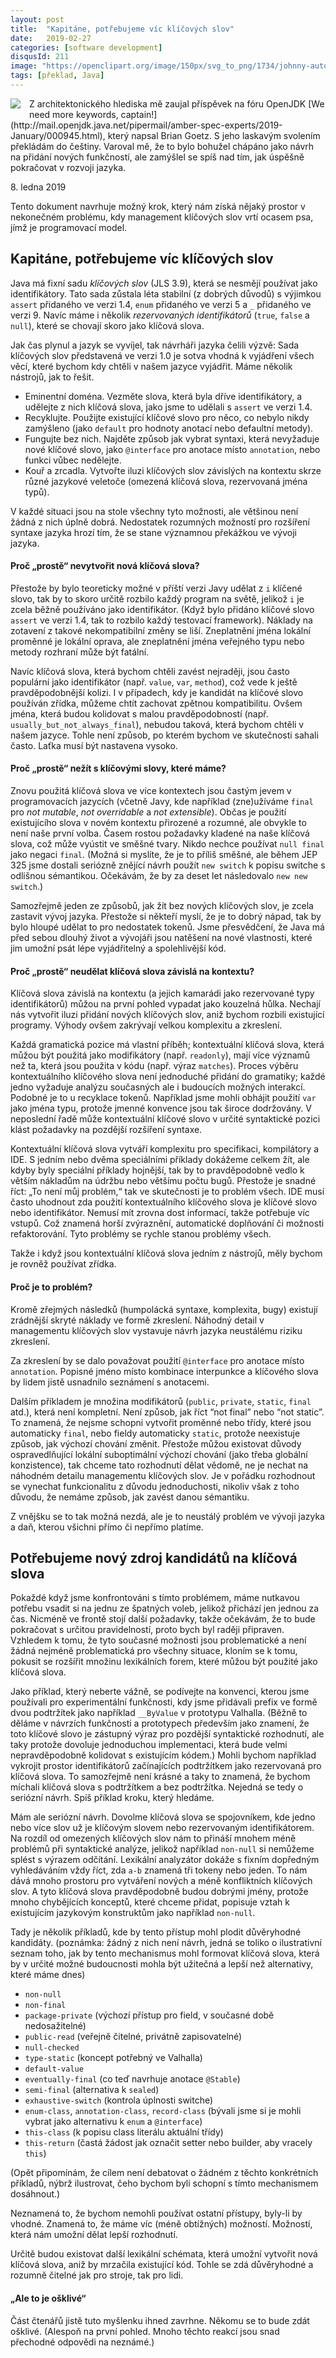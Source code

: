 ```yaml
---
layout: post
title:  "Kapitáne, potřebujeme víc klíčových slov"
date:   2019-02-27
categories: [software development]
disqusId: 211
image: "https://openclipart.org/image/150px/svg_to_png/1734/johnny-automatic-key-1.png"
tags: [překlad, Java]
---
```


<div style="float: left; margin: 0 1em 1em 0; text-align: center;"><a href="https://openclipart.org/detail/1734/key"><img src="https://openclipart.org/image/150px/svg_to_png/1734/johnny-automatic-key-1.png" /></a></div>Z architektonického hlediska mě zaujal příspěvek na fóru OpenJDK [We need more keywords, captain!](http://mail.openjdk.java.net/pipermail/amber-spec-experts/2019-January/000945.html), který napsal Brian Goetz. S jeho laskavým svolením překládám do češtiny. Varoval mě, že to bylo bohužel chápáno jako návrh na přidání nových funkčností, ale zamýšlel se spíš nad tím, jak úspěšně pokračovat v rozvoji jazyka.
 
8\. ledna 2019

Tento dokument navrhuje možný krok, který nám získá nějaký prostor v nekonečném problému, kdy management klíčových slov vrtí ocasem psa, jímž je programovací model.

<!--more-->

## Kapitáne, potřebujeme víc klíčových slov

Java má fixní sadu _klíčových slov_ (JLS 3.9), která se nesmějí používat jako identifikátory. Tato sada zůstala léta stabilní (z dobrých důvodů) s výjimkou `assert` přidaného ve verzi 1.4, `enum` přidaného ve verzi 5 a `_` přidaného ve verzi 9. Navíc máme i několik _rezervovaných identifikátorů_ (`true`, `false` a `null`), které se chovají skoro jako klíčová slova.

Jak čas plynul a jazyk se vyvíjel, tak návrháři jazyka čelili výzvě: Sada klíčových slov představená ve verzi 1.0 je sotva vhodná k vyjádření všech věcí, které bychom kdy chtěli v našem jazyce vyjádřit. Máme několik nástrojů, jak to řešit.

* Eminentní doména. Vezměte slova, která byla dříve identifikátory, a udělejte z nich klíčová slova, jako jsme to udělali s `assert` ve verzi 1.4.
* Recyklujte. Použijte existující klíčové slovo pro něco, co nebylo nikdy zamýšleno (jako `default` pro hodnoty anotací nebo defaultní metody).
* Fungujte bez nich. Najděte způsob jak vybrat syntaxi, která nevyžaduje nové klíčové slovo, jako `@interface` pro anotace místo `annotation`, nebo funkci vůbec nedělejte.
* Kouř a zrcadla. Vytvořte iluzi klíčových slov závislých na kontextu skrze různé jazykové veletoče (omezená klíčová slova, rezervovaná jména typů).

V každé situaci jsou na stole všechny tyto možnosti, ale většinou není žádná z nich úplně dobrá. Nedostatek rozumných možností pro rozšíření syntaxe jazyka hrozí tím, že se stane významnou překážkou ve vývoji jazyka.

#### Proč „prostě“ nevytvořit nová klíčová slova?

Přestože by bylo teoreticky možné v příští verzi Javy udělat z `i` klíčené slovo, tak by to skoro určitě rozbilo každý program na světě, jelikož `i` je zcela běžně používáno jako identifikátor. (Když bylo přidáno klíčové slovo `assert` ve verzi 1.4, tak to rozbilo každý testovací framework). Náklady na zotavení z takové nekompatibilní změny se liší. Zneplatnění jména lokální proměnné je lokální oprava, ale zneplatnění jména veřejného typu nebo metody rozhraní může být fatální.

Navíc klíčová slova, která bychom chtěli zavést nejraději, jsou často populární jako identifikátor (např. `value`, `var`, `method`), což vede k ještě pravděpodobnější kolizi. I v případech, kdy je kandidát na klíčové slovo používán zřídka, můžeme chtít zachovat zpětnou kompatibilitu. Ovšem jména, která budou kolidovat s malou pravděpodobností (např. `usually_but_not_always_final`), nebudou taková, která bychom chtěli v našem jazyce. Tohle není způsob, po kterém bychom ve skutečnosti sahali často. Laťka musí být nastavena vysoko.

#### Proč „prostě“ nežít s klíčovými slovy, které máme?

Znovu použitá klíčová slova ve více kontextech jsou častým jevem v programovacích jazycích (včetně Javy, kde například (zne)užíváme `final` pro _not mutable_, _not overridable_ a _not extensible_). Občas je použití existujícího slova v novém kontextu přirozené a rozumné, ale obvykle to není naše první volba. Časem rostou požadavky kladené na naše klíčová slova, což může vyústit ve směšné tvary. Nikdo nechce používat `null final` jako negaci `final`. (Možná si myslíte, že je to příliš směšné, ale během JEP 325 jsme dostali seriózně znějící návrh použít `new switch` k popisu switche s odlišnou sémantikou. Očekávám, že by za deset let následovalo `new new switch`.)

Samozřejmě jeden ze způsobů, jak žít bez nových klíčových slov, je zcela zastavit vývoj jazyka. Přestože si někteří myslí, že je to dobrý nápad, tak by bylo hloupé udělat to pro nedostatek tokenů. Jsme přesvědčení, že Java má před sebou dlouhý život a vývojáři jsou natěšení na nové vlastnosti, které jim umožní psát lépe vyjádřitelný a spolehlivější kód.

#### Proč „prostě“ neudělat klíčová slova závislá na kontextu?

Klíčová slova závislá na kontextu (a jejich kamarádi jako rezervované typy identifikátorů) můžou na první pohled vypadat jako kouzelná hůlka. Nechají nás vytvořit iluzi přidání nových klíčových slov, aniž bychom rozbili existující programy. Výhody ovšem zakrývají velkou komplexitu a zkreslení.

Každá gramatická pozice má vlastní příběh; kontextuální klíčová slova, která můžou být použitá jako modifikátory (např. `readonly`), mají více významů než ta, která jsou použita v kódu (např. výraz `matches`). Proces výběru kontextuálního klíčového slova není jednoduché přidání do gramatiky; každé jedno vyžaduje analýzu současných ale i budoucích možných interakcí. Podobné je to u recyklace tokenů. Například jsme mohli obhájit použití `var` jako jména typu, protože jmenné konvence jsou tak široce dodržovány. V neposlední řadě může kontextuální klíčové slovo v určité syntaktické pozici klást požadavky na pozdější rozšíření syntaxe.

Kontextuální klíčová slova vytváří komplexitu pro specifikaci, kompilátory a IDE. S jedním nebo dvěma speciálními příklady dokážeme celkem žít, ale kdyby byly speciální příklady hojnější, tak by to pravděpodobně vedlo k větším nákladům na údržbu nebo většímu počtu bugů. Přestože je snadné říct: „To není můj problém,“ tak ve skutečnosti je to problém všech. IDE musí často uhodnout zda použití kontextuálního klíčového slova je klíčové slovo nebo identifikátor. Nemusí mít zrovna dost informací, takže potřebuje víc vstupů. Což znamená horší zvýraznění, automatické doplňování či možnosti refaktorování. Tyto problémy se rychle stanou problémy všech.

Takže i když jsou kontextuální klíčová slova jedním z nástrojů, měly bychom je rovněž používat zřídka.

#### Proč je to problém?

Kromě zřejmých následků (humpolácká syntaxe, komplexita, bugy) existují zrádnější skryté náklady ve formě zkreslení. Náhodný detail v managementu klíčových slov vystavuje návrh jazyka neustálému riziku zkreslení.

Za zkreslení by se dalo považovat použití `@interface` pro anotace místo `annotation`. Popisné jméno místo kombinace interpunkce a klíčového slova by lidem jistě usnadnilo seznámení s anotacemi.

Dalším příkladem je množina modifikátorů (`public`, `private`, `static`, `final` atd.), která není kompletní. Není způsob, jak říct “not final” nebo “not static”. To znamená, že nejsme schopni vytvořit proměnné nebo třídy, které jsou automaticky `final`, nebo fieldy automaticky `static`, protože neexistuje způsob, jak výchozí chování změnit. Přestože můžou existovat důvody ospravedlňující lokální suboptimální výchozí chování (jako třeba globální konzistence), tak chceme tato rozhodnutí dělat vědomě, ne je nechat na náhodném detailu managementu klíčových slov. Je v pořádku rozhodnout se vynechat funkcionalitu z důvodu jednoduchosti, nikoliv však z toho důvodu, že nemáme způsob, jak zavést danou sémantiku.

Z vnějšku se to tak možná nezdá, ale je to neustálý problém ve vývoji jazyka a daň, kterou všichni přímo či nepřímo platíme.

## Potřebujeme nový zdroj kandidátů na klíčová slova

Pokaždé když jsme konfrontováni s tímto problémem, máme nutkavou potřebu vsadit si na jednu ze špatných voleb, jelikož přichází jen jednou za čas. Nicméně ve frontě stojí další požadavky, takže očekávám, že to bude pokračovat s určitou pravidelností, proto bych byl raději připraven. Vzhledem k tomu, že tyto současné možnosti jsou problematické a není žádná nejméně problematická pro všechny situace, kloním se k tomu, pokusit se rozšířit množinu lexikálních forem, které můžou být použité jako klíčová slova. 

Jako příklad, který neberte vážně, se podívejte na konvenci, kterou jsme používali pro experimentální funkčnosti, kdy jsme přidávali prefix ve formě dvou podtržítek jako například `__ByValue` v prototypu Valhalla. (Běžně to děláme v návrzích funkčnosti a prototypech především jako znamení, že toto klíčové slovo je zástupný výraz pro pozdější syntaktické rozhodnutí, ale taky protože dovoluje jednoduchou implementaci, která bude velmi nepravděpodobně kolidovat s existujícím kódem.) Mohli bychom například vykrojit prostor identifikátorů začínajících podtržítkem jako rezervovaná pro klíčová slova. To samozřejmě není krásné a taky to znamená, že bychom míchali klíčová slova s podtržítkem a bez podtržítka. Nejedná se tedy o seriózní návrh. Spíš příklad kroku, který hledáme.

Mám ale seriózní návrh. Dovolme klíčová slova se spojovníkem, kde jedno nebo více slov už je klíčovým slovem nebo rezervovaným identifikátorem. Na rozdíl od omezených klíčových slov nám to přináší mnohem méně problémů při syntaktické analýze, jelikož například `non-null` si nemůžeme splést s výrazem odčítání. Lexikální analyzátor dokáže s fixním dopředným vyhledáváním vždy říct, zda `a-b` znamená tři tokeny nebo jeden. To nám dává mnoho prostoru pro vytváření nových a méně konfliktních klíčových slov. A tyto klíčová slova pravděpodobně budou dobrými jmény, protože mnoho chybějících konceptů, které chceme přidat, popisuje vztah k existujícím jazykovým konstruktům jako například `non-null`. 

Tady je několik příkladů, kde by tento přístup mohl plodit důvěryhodné kandidáty. (poznámka: žádný z nich není návrh, jedná se toliko o ilustrativní seznam toho, jak by tento mechanismus mohl formovat klíčová slova, která by v určité možné budoucnosti mohla být užitečná a lepší než alternativy, které máme dnes)

* `non-null`
* `non-final`
* `package-private` (výchozí přístup pro field, v současné době nedosažitelné)
* `public-read` (veřejně čitelné, privátně zapisovatelné)
* `null-checked`
* `type-static` (koncept potřebný ve Valhalla)
* `default-value`
* `eventually-final` (co teď navrhuje anotace `@Stable`)
* `semi-final` (alternativa k `sealed`)
* `exhaustive-switch` (kontrola úplnosti switche)
* `enum-class`, `annotation-class`, `record-class` (bývali jsme si je mohli vybrat jako alternativu k `enum` a `@interface`)
* `this-class` (k popisu class literálu aktuální třídy)
* `this-return` (častá žádost jak označit setter nebo builder, aby vracely `this`)

(Opět připomínám, že cílem není debatovat o žádném z těchto konkrétních příkladů, nýbrž ilustrovat, čeho bychom byli schopní s tímto mechanismem dosáhnout.)

Neznamená to, že bychom nemohli používat ostatní přístupy, byly-li by vhodné. Znamená to, že máme víc (méně obtížných) možností. Možností, která nám umožní dělat lepší rozhodnutí.

Určitě budou existovat další lexikální schémata, která umožní vytvořit nová klíčová slova, aniž by mrzačila existující kód. Tohle se zdá důvěryhodné a rozumně čitelné jak pro stroje, tak pro lidi.

#### „Ale to je ošklivé“

Část čtenářů jistě tuto myšlenku ihned zavrhne. Někomu se to bude zdát ošklivé. (Alespoň na první pohled. Mnoho těchto reakcí jsou snad přechodné odpovědi na neznámé.)
